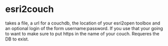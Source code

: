 esri2couch
==========
takes a file, a url for a couchdb, the location of your esri2open toolbox and an optional login of the form username:password.  If you use that your going to want to make sure to put https in the name of your couch. Requeres the DB to exist.
